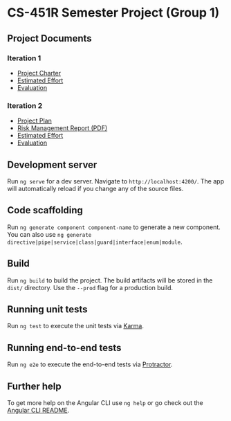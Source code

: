 # CS-451R Semester Project (Group 1)
## Project Documents
### Iteration 1
* [Project Charter](docs/Charter.pdf)
* [Estimated Effort](docs/Iteration-1_Estimated_Effort.xlsx)
* [Evaluation](docs/Iteration-1_Evaluation.pdf)
### Iteration 2
* [Project Plan](docs/Project_Plan.pdf)
* [Risk Management Report (PDF)](docs/Risk_Management_Report.pdf)
* [Estimated Effort](docs/Iteration-2_Estimated_Effort.xlsx)
* [Evaluation](docs/Iteration-2_Evaluation.pdf)
## Development server

Run `ng serve` for a dev server. Navigate to `http://localhost:4200/`. The app will automatically reload if you change any of the source files.

## Code scaffolding

Run `ng generate component component-name` to generate a new component. You can also use `ng generate directive|pipe|service|class|guard|interface|enum|module`.

## Build

Run `ng build` to build the project. The build artifacts will be stored in the `dist/` directory. Use the `--prod` flag for a production build.

## Running unit tests

Run `ng test` to execute the unit tests via [Karma](https://karma-runner.github.io).

## Running end-to-end tests

Run `ng e2e` to execute the end-to-end tests via [Protractor](http://www.protractortest.org/).

## Further help

To get more help on the Angular CLI use `ng help` or go check out the [Angular CLI README](https://github.com/angular/angular-cli/blob/master/README.md).
